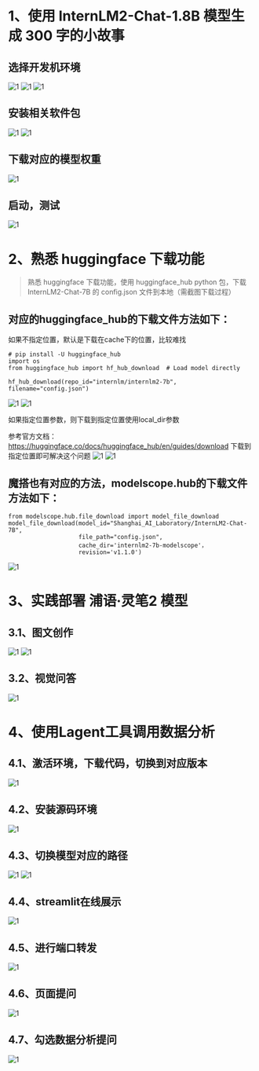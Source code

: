 # 1、使用 InternLM2-Chat-1.8B 模型生成 300 字的小故事
## 选择开发机环境
![1](./src/InternLM2-Chat-1.8B/1.png)
![1](./src/InternLM2-Chat-1.8B/2.png)
![1](./src/InternLM2-Chat-1.8B/3.png)

## 安装相关软件包
![1](./src/InternLM2-Chat-1.8B/4.png)
![1](./src/InternLM2-Chat-1.8B/5.png)

## 下载对应的模型权重
![1](./src/InternLM2-Chat-1.8B/6.png)

## 启动，测试
![1](./src/InternLM2-Chat-1.8B/7.png)

# 2、熟悉 huggingface 下载功能
> 熟悉 huggingface 下载功能，使用 huggingface_hub python 包，下载 InternLM2-Chat-7B 的 config.json 文件到本地（需截图下载过程）

## 对应的huggingface_hub的下载文件方法如下： 
如果不指定位置，默认是下载在cache下的位置，比较难找
```
# pip install -U huggingface_hub
import os 
from huggingface_hub import hf_hub_download  # Load model directly 

hf_hub_download(repo_id="internlm/internlm2-7b", filename="config.json")
```
![1](./src/hf_dwonload/1.png)
![1](./src/hf_dwonload/2.png)

如果指定位置参数，则下载到指定位置使用local_dir参数

参考官方文档： https://huggingface.co/docs/huggingface_hub/en/guides/download 下载到指定位置即可解决这个问题
![1](./src/hf_dwonload/3.png)
![1](./src/hf_dwonload/4.png)


## 魔搭也有对应的方法，modelscope.hub的下载文件方法如下： 
```
from modelscope.hub.file_download import model_file_download
model_file_download(model_id="Shanghai_AI_Laboratory/InternLM2-Chat-7B", 
                    file_path="config.json",
                    cache_dir='internlm2-7b-modelscope'，
                    revision='v1.1.0')
```
![1](./src/hf_dwonload/6.png)

# 3、实践部署 浦语·灵笔2 模型

## 3.1、图文创作 
![1](./src/XComposer2/1.png)
![1](./src/XComposer2/2.png)

## 3.2、视觉问答
![1](./src/XComposer2/3.png)


# 4、使用Lagent工具调用数据分析

## 4.1、激活环境，下载代码，切换到对应版本
![1](./src/Lagent/1.png)
## 4.2、安装源码环境
![1](./src/Lagent/2.png)
## 4.3、切换模型对应的路径
![1](./src/Lagent/3.png)
![1](./src/Lagent/4.png)
## 4.4、streamlit在线展示
![1](./src/Lagent/5.png)
## 4.5、进行端口转发
![1](./src/Lagent/6.png)
## 4.6、页面提问
![1](./src/Lagent/7.png)
## 4.7、勾选数据分析提问
![1](./src/Lagent/8.png)